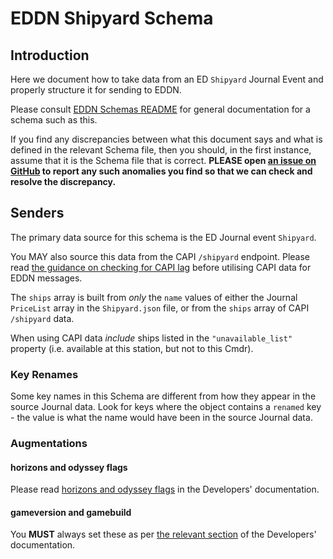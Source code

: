 # EDDN Shipyard Schema

## Introduction
Here we document how to take data from an ED `Shipyard` Journal
Event and properly structure it for sending to EDDN.

Please consult [EDDN Schemas README](./README-EDDN-schemas.md) for general
documentation for a schema such as this.

If you find any discrepancies between what this document says and what is
defined in the relevant Schema file, then you should, in the first instance,
assume that it is the Schema file that is correct.
**PLEASE open
[an issue on GitHub](https://github.com/EDCD/EDDN/issues/new/choose)
to report any such anomalies you find so that we can check and resolve the
discrepancy.**

## Senders
The primary data source for this schema is the ED Journal event
`Shipyard`.

You MAY also source this data from the CAPI `/shipyard` endpoint.
Please read
[the guidance on checking for CAPI lag](../docs/Developers.md#detecting-capi-data-lag)
before utilising CAPI data for EDDN messages.

The `ships` array is built from *only* the `name` values of either the Journal
`PriceList` array in the `Shipyard.json` file, or from the `ships` array of
CAPI `/shipyard` data.

When using CAPI data *include* ships listed in the `"unavailable_list"` 
property (i.e. available at this station, but not to this Cmdr).

### Key Renames
Some key names in this Schema are different from how they appear in the source
Journal data.  Look for keys where the object contains a `renamed` key - the
value is what the name would have been in the source Journal data.

### Augmentations
#### horizons and odyssey flags
Please read [horizons and odyssey flags](../docs/Developers.md#horizons-and-odyssey-flags)
in the Developers' documentation.

#### gameversion and gamebuild
You **MUST** always set these as per [the relevant section](../docs/Developers.md#gameversions-and-gamebuild)
of the Developers' documentation.

